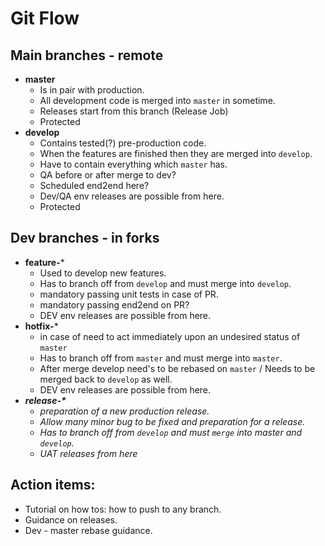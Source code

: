 # Git Flow

## Main branches - remote
- **master**
  - Is in pair with production.
  - All development code is merged into `master` in sometime.
  - Releases start from this branch (Release Job)
  - Protected
- **develop**
  - Contains tested(?) pre-production code.
  - When the features are finished then they are merged into `develop`.
  - Have to contain everything which `master` has.
  - QA before or after merge to dev?
  - Scheduled end2end here?
  - Dev/QA env releases are possible from here.
  - Protected

## Dev branches - in forks

- **feature-***
  - Used to develop new features.
  - Has to branch off from `develop` and must merge into `develop`.
  - mandatory passing unit tests in case of PR.
  - mandatory passing end2end on PR?
  - DEV env releases are possible from here.
- **hotfix-***
  - in case of need to act immediately upon an undesired status of `master`
  - Has to branch off from `master` and must merge into `master`.
  - After merge develop need's to be rebased on `master` / Needs to be merged back to `develop` as well.
  - DEV env releases are possible from here.
- ***release-\****
  - *preparation of a new production release.*
  - *Allow many minor bug to be fixed and preparation for a release.*
  - *Has to branch off from `develop` and must `merge` into master and `develop`.*
  - *UAT releases from here*
  
 ## Action items:
 
  - Tutorial on how tos: how to push to any branch.
  - Guidance on releases.
  - Dev - master rebase guidance.
